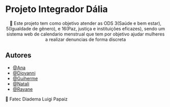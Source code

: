 <p align="center">
    <img src="">
</p>

<h1>Projeto Integrador Dália</h1>

<p align="center">
🔎 Este projeto tem como objetivo atender as ODS 3(Saúde e bem estar), 5(Igualdade de gênero), e 16(Paz, justiça e instituições eficazes), sendo um sistema web de calendario menstrual que tem por objetivo ajudar mulheres a realizar denuncias de forma discreta
</p>

## Autores
- [@Ana](https://github.com/ana-bia07)
- [@Diovanni](https://github.com/)
- [@Guiherme](https://github.com/GuilhermeSouza198)
- [@Natali](https://github.com/nouveauromance)
- [@Rayane](https://github.com/RayaneBarrosM)

📍 Fatec Diadema Luigi Papaiz 
